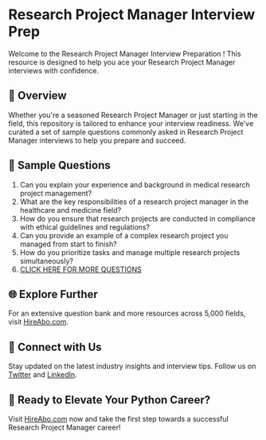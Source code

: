 # Research Project Manager Interview Prep

Welcome to the Research Project Manager Interview Preparation ! This resource is designed to help you ace your Research Project Manager interviews with confidence.

## 🚀 Overview

Whether you're a seasoned Research Project Manager or just starting in the field, this repository is tailored to enhance your interview readiness. We've curated a set of sample questions commonly asked in Research Project Manager interviews to help you prepare and succeed.

## 📝 Sample Questions

1. Can you explain your experience and background in medical research project management?
2. What are the key responsibilities of a research project manager in the healthcare and medicine field?
3. How do you ensure that research projects are conducted in compliance with ethical guidelines and regulations?
4. Can you provide an example of a complex research project you managed from start to finish?
5. How do you prioritize tasks and manage multiple research projects simultaneously?
6. [CLICK HERE FOR MORE QUESTIONS](https://hireabo.com/job/2_3_16/Research%20Project%20Manager)

## 🌐 Explore Further

For an extensive question bank and more resources across 5,000 fields, visit [HireAbo.com](https://www.hireabo.com).

## 📱 Connect with Us

Stay updated on the latest industry insights and interview tips. Follow us on [Twitter](https://twitter.com/hireabo) and [LinkedIn](https://www.linkedin.com/in/hire-abo-3609972a8/).

## 🚀 Ready to Elevate Your Python Career?

Visit [HireAbo.com](https://www.hireabo.com) now and take the first step towards a successful Research Project Manager career!